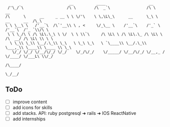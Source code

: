 ~~~
                            __          ____                   __
 /'\_/`\                   /\ \        /\  _`\                /\ \                    __    
/\      \      __     _ __ \ \ \/'\    \ \,\L\_\      __      \_\ \      __      __  /\_\   
\ \ \__\ \   /'__`\  /\`'__\\ \ , <     \/_\__ \    /'__`\    /'_` \   /'__`\  /'_ `\\/\ \  
 \ \ \_/\ \ /\ \L\.\_\ \ \/  \ \ \\`\     /\ \L\ \ /\ \L\.\_ /\ \L\ \ /\  __/ /\ \L\ \\ \ \
  \ \_\\ \_\\ \__/.\_\\ \_\   \ \_\ \_\   \ `\____\\ \__/.\_\\ \___,_\\ \____\\ \____ \\ \_\
   \/_/ \/_/ \/__/\/_/ \/_/    \/_/\/_/    \/_____/ \/__/\/_/ \/__,_ / \/____/ \/___L\ \\/_/
                                                                                  /\____/
                                                                                  \_/__/
~~~

<!-- ~~~
 \   |             |       __|             |              _)
 |\/ |   _` |   _| | /   \__ \   _` |   _` |   -_)   _` |  |
_|  _| \__,_| _|  _\_\   ____/ \__,_| \__,_| \___| \__, | _|
                                                 ____/
~~~ -->


## ToDo
- [ ] improve content
- [ ] add icons for skills
- [ ] add stacks. API: ruby postgresql ➜ rails ➜ IOS ReactNative
- [ ] add internships
